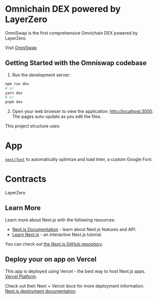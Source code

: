 # Omnichain DEX powered by LayerZero

OmniSwap is the first comprehensive Omnichain DEX powered by LayerZero. 

Visit [OmniSwap](https//omniswap.network)

## Getting Started with the Omniswap codebase

1. Run the development server:

```bash
npm run dev
# or
yarn dev
# or
pnpm dev
```

2. Open your web browser to view the application:
 [http://localhost:3000](http://localhost:3000). The pages auto-update as you edit the files.

This project structure uses:

# App
 [`next/font`](https://nextjs.org/docs/basic-features/font-optimization) to automatically optimize and load Inter, a custom Google Font.

# Contracts

LayerZero 

## Learn More

Learn more about Next.js with the following resources:

- [Next.js Documentation](https://nextjs.org/docs) - learn about Next.js features and API.
- [Learn Next.js](https://nextjs.org/learn) - an interactive Next.js tutorial.

You can check out [the Next.js GitHub repository](https://github.com/vercel/next.js/).

## Deploy your on app on Vercel

This app is deployed using Vercel - the best way to host Next.js apps. [Vercel Platform](https://vercel.com/new?utm_medium=default-template&filter=next.js&utm_source=create-next-app&utm_campaign=create-next-app-readme).

Check out their Next + Vercel doce for more deployment information. [Next.js deployment documentation](https://nextjs.org/docs/deployment).
